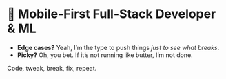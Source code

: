 # 👾 Mobile-First Full-Stack Developer & ML 

- **Edge cases?** Yeah, I’m the type to push things *just to see what breaks*.
- **Picky?** Oh, you bet. If it’s not running like butter, I’m not done.

Code, tweak, break, fix, repeat. 

